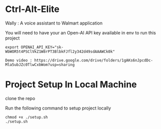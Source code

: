 # Ctrl-Alt-Elite

Wally : A voice assistant to Walmart application

You will need to have your an Open-AI API key available in env to run this project

```
export OPENAI_API_KEY="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"
```

```
Demo video : https://drive.google.com/drive/folders/1gAKs6nJpcdDc-Mla5ubJZc0TlwCxbWom?usp=sharing
```



# Project Setup In Local Machine

clone the repo

Run the following command to setup project locally<br>
```
chmod +x ./setup.sh
./setup.sh
```
